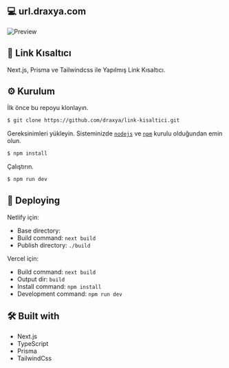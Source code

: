 ## 💻 url.draxya.com
![Preview](https://user-images.githubusercontent.com/68575901/157455686-b819d956-bba5-41d4-96cf-9c10276c2e8c.png)

## 🔗 Link Kısaltıcı

Next.js, Prisma ve Tailwindcss ile Yapılmış Link Kısaltıcı.

## ⚙️ Kurulum

İlk önce bu repoyu klonlayın.
```bash
$ git clone https://github.com/draxya/link-kisaltici.git
```

Gereksinimleri yükleyin. Sisteminizde [`nodejs`](https://nodejs.org/en/) ve [`npm`](https://www.npmjs.com/) kurulu olduğundan emin olun.
```bash
$ npm install
```

Çalıştırın.
```bash
$ npm run dev
```

## 💞 Deploying

Netlify için:
- Base directory:
- Build command: ```next build```
- Publish directory: ```./build```

Vercel için:
- Build command: ```next build```
- Output dir: ```build```
- Install command: ```npm install```
- Development command: ```npm run dev```

## 🛠 Built with

- Next.js
- TypeScript
- Prisma
- TailwindCss
